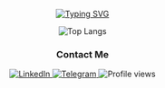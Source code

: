 <div align="center">

[![Typing SVG](https://readme-typing-svg.demolab.com?font=Reddit+Mono&pause=1000&color=F7F7F7&random=false&width=435&lines=%F0%9F%92%80+Coded+enough+to+become+microservice)](https://git.io/typing-svg)

<div align="center">

![Top Langs](https://github-readme-stats.vercel.app/api/top-langs/?username=abdigaliarsen&show_icons=true&theme=dark&locale=en&layout=compact)

<div id="badges" align="center">
  
  ### Contact Me
 
   <a href="https://www.linkedin.com/in/arsen-abdigali/" target="_new">
      <img src="https://img.shields.io/badge/Linkedin-Arsen Abdigali-blue?logo=Linkedin" alt="LinkedIn"/>
  </a>
  <a href="https://t.me/arsen_jun" target="_new">
    <img src="https://img.shields.io/badge/Telegram-Arsen-blue?logo=telegram" alt="Telegram"/>
  </a>
  
  <img src="https://komarev.com/ghpvc/?username=abdigaliarsen&color=green" alt="Profile views"/>
  
</div>

</div>

</div>
